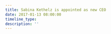 ```yaml
---
title: Sabina Kethelz is appointed as new CEO
date: 2017-01-13 08:00:00
timeline_type:
description: ''
---
```

